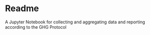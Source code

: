 # Readme

A Jupyter Notebook for collecting and aggregating data and reporting according to the GHG Protocol